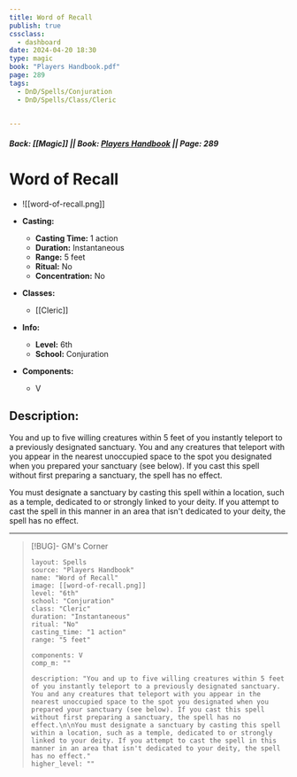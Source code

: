```yaml
---
title: Word of Recall
publish: true
cssclass:
  - dashboard
date: 2024-04-20 18:30
type: magic
book: "Players Handbook.pdf"
page: 289
tags:
  - DnD/Spells/Conjuration
  - DnD/Spells/Class/Cleric


---
```


##### Back: [[Magic]] || Book: [Players Handbook](https://drive.google.com/drive/folders/1O5bhpYizcIT5xxAoLOuzCRht_PVS7VSG?usp=sharing) || Page: 289

# Word of Recall
- ![[word-of-recall.png]]
- **Casting:**
    - **Casting Time:** 1 action
    - **Duration:** Instantaneous
    - **Range:** 5 feet
    - **Ritual:** No
    - **Concentration:** No
- **Classes:**
    - [[Cleric]]

- **Info:**
    - **Level:** 6th
    - **School:** Conjuration
- **Components:**
    - V


## Description:
You and up to five willing creatures within 5 feet of you instantly teleport to a previously designated sanctuary. You and any creatures that teleport with you appear in the nearest unoccupied space to the spot you designated when you prepared your sanctuary (see below). If you cast this spell without first preparing a sanctuary, the spell has no effect.

You must designate a sanctuary by casting this spell within a location, such as a temple, dedicated to or strongly linked to your deity. If you attempt to cast the spell in this manner in an area that isn't dedicated to your deity, the spell has no effect.



---

> [!BUG]- GM's Corner
>
> ```statblock
> layout: Spells
> source: "Players Handbook"
> name: "Word of Recall"
> image: [[word-of-recall.png]]
> level: "6th"
> school: "Conjuration"
> class: "Cleric"
> duration: "Instantaneous"
> ritual: "No"
> casting_time: "1 action"
> range: "5 feet"
>
> components: V
> comp_m: ""
>
> description: "You and up to five willing creatures within 5 feet of you instantly teleport to a previously designated sanctuary. You and any creatures that teleport with you appear in the nearest unoccupied space to the spot you designated when you prepared your sanctuary (see below). If you cast this spell without first preparing a sanctuary, the spell has no effect.\n\nYou must designate a sanctuary by casting this spell within a location, such as a temple, dedicated to or strongly linked to your deity. If you attempt to cast the spell in this manner in an area that isn't dedicated to your deity, the spell has no effect."
> higher_level: ""
> ```
